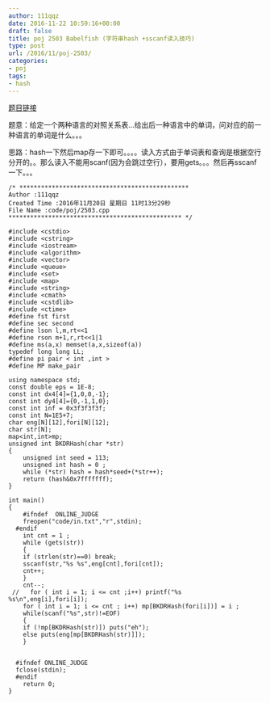 ```yaml
---
author: 111qqz
date: 2016-11-22 10:59:16+00:00
draft: false
title: poj 2503 Babelfish (字符串hash +sscanf读入技巧)
type: post
url: /2016/11/poj-2503/
categories:
- poj
tags:
- hash
---
```


[题目链接](http://poj.org/problem?id=2503)

题意：给定一个两种语言的对照关系表...给出后一种语言中的单词，问对应的前一种语言的单词是什么。。。

思路：hash一下然后map存一下即可。。。。读入方式由于单词表和查询是根据空行分开的。。那么读入不能用scanf(因为会跳过空行），要用gets。。。然后再sscanf一下。。。

    
    /* ***********************************************
    Author :111qqz
    Created Time :2016年11月20日 星期日 11时13分29秒
    File Name :code/poj/2503.cpp
    ************************************************ */
    
    #include <cstdio>
    #include <cstring>
    #include <iostream>
    #include <algorithm>
    #include <vector>
    #include <queue>
    #include <set>
    #include <map>
    #include <string>
    #include <cmath>
    #include <cstdlib>
    #include <ctime>
    #define fst first
    #define sec second
    #define lson l,m,rt<<1
    #define rson m+1,r,rt<<1|1
    #define ms(a,x) memset(a,x,sizeof(a))
    typedef long long LL;
    #define pi pair < int ,int >
    #define MP make_pair
    
    using namespace std;
    const double eps = 1E-8;
    const int dx4[4]={1,0,0,-1};
    const int dy4[4]={0,-1,1,0};
    const int inf = 0x3f3f3f3f;
    const int N=1E5+7;
    char eng[N][12],fori[N][12];
    char str[N];
    map<int,int>mp;
    unsigned int BKDRHash(char *str)
    {
        unsigned int seed = 113;
        unsigned int hash = 0 ;
        while (*str) hash = hash*seed+(*str++);
        return (hash&0x7fffffff);
    }
    
    int main()
    {
    	#ifndef  ONLINE_JUDGE 
    	freopen("code/in.txt","r",stdin);
      #endif
        int cnt = 1 ;
        while (gets(str))
        {
    	if (strlen(str)==0) break;
    	sscanf(str,"%s %s",eng[cnt],fori[cnt]);
    	cnt++;
        }
        cnt--;
     //   for ( int i = 1; i <= cnt ;i++) printf("%s %s\n",eng[i],fori[i]);
        for ( int i = 1; i <= cnt ; i++) mp[BKDRHash(fori[i])] = i ;
        while(scanf("%s",str)!=EOF)
        {
    	if (!mp[BKDRHash(str)]) puts("eh");
    	else puts(eng[mp[BKDRHash(str)]]);
        }
        
    
      #ifndef ONLINE_JUDGE  
      fclose(stdin);
      #endif
        return 0;
    }
    



